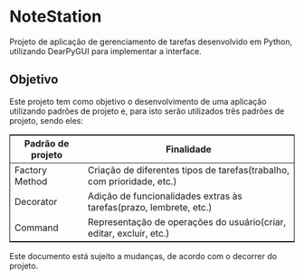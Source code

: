 # NoteStation
Projeto de aplicação de gerenciamento de tarefas desenvolvido em Python, utilizando DearPyGUI para implementar a interface.

<h2>Objetivo</h2>
<p>Este projeto tem como objetivo o desenvolvimento de uma aplicação utilizando padrões de projeto e, para isto
 serão utilizados três padrões de projeto, sendo eles:</p>
 <table style="border: 1px solid black; border-collapse: collapse;">
   <thead>
     <tr>
       <th>Padrão de projeto</th>
       <th>Finalidade</th>
     </tr>
   </thead>
   <tbody>
     <tr>
       <td>Factory Method</td>
       <td>Criação de diferentes tipos de tarefas(trabalho, com prioridade, etc.)</td>
     </tr>
     <tr>
       <td>Decorator</td>
       <td>Adição de funcionalidades extras às tarefas(prazo, lembrete, etc.)</td>
     </tr>
     <tr>
       <td>Command</td>
       <td>Representação de operações do usuário(criar, editar, excluir, etc.)</td>
     </tr>
   </tbody>
 </table>

 <p>Este documento está sujeito a mudanças, de acordo com o decorrer do projeto.</p>
